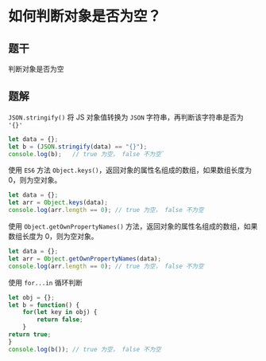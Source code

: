 # 如何判断对象是否为空？

## 题干

判断对象是否为空

## 题解

`JSON.stringify()` 将 JS 对象值转换为 `JSON` 字符串，再判断该字符串是否为 `'{}'`

```js
let data = {};
let b = (JSON.stringify(data) == "{}");
console.log(b);   // true 为空， false 不为空`
```

使用 `ES6` 方法 `Object.keys()`，返回对象的属性名组成的数组，如果数组长度为 0，则为空对象。

```js
let data = {};
let arr = Object.keys(data);
console.log(arr.length == 0); // true 为空， false 不为空
```

使用 `Object.getOwnPropertyNames()` 方法，返回对象的属性名组成的数组，如果数组长度为 0，则为空对象。

```js
let data = {};
let arr = Object.getOwnPropertyNames(data);
console.log(arr.length == 0); // true 为空， false 不为空
```


使用 `for...in` 循环判断

```js
let obj = {};
let b = function() {
    for(let key in obj) {
        return false;
    }
return true;
}
console.log(b()); // true 为空， false 不为空
```